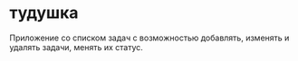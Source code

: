 # тудушка

Приложение со списком задач с возможностью добавлять, изменять и удалять задачи, менять их статус.